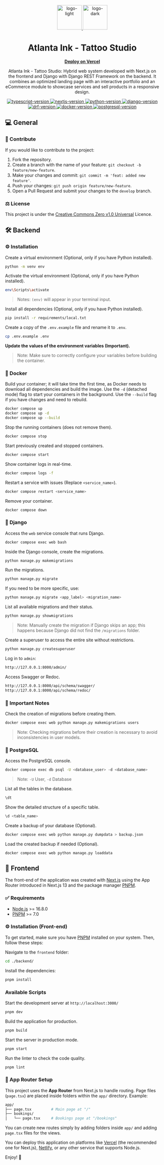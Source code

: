 <div align="center">
  <a href="https://github.com/tyronejosee/project_new_store#gh-light-mode-only" target="_blank">
    <img src="./.github/logo_color.svg" alt="logo-light" width="80">
  </a>
  <a href="https://github.com/tyronejosee/project_new_store#gh-dark-mode-only" target="_blank">
    <img src="./.github/logo_color.svg" alt="logo-dark" width="80">
  </a>
</div>
<div align="center">
  <h1><strong>Atlanta Ink - Tattoo Studio</strong></h1>
  <a href="https://atlanta-ink-studio.vercel.app/"><strong>Deploy on Vercel</strong></a>
</div>
<p align="center">
Atlanta Ink - Tattoo Studio: Hybrid web system developed with Next.js on the frontend and Django with Django REST Framework on the backend. It combines an optimized landing page with an interactive portfolio and an eCommerce module to showcase services and sell products in a responsive design.
<p>

<p align="center">
  <a href="https://www.typescriptlang.org/">
    <img src="https://img.shields.io/badge/typescript-5.6-007ACC" alt="typescript-version">
  </a>
  <a href="https://www.typescriptlang.org/">
    <img src="https://img.shields.io/badge/nextjs-14.2.13-000000" alt="nextjs-version">
  </a>
  <a href="https://www.python.org/">
    <img src="https://img.shields.io/badge/python-3.11.9-3572A5" alt="python-version">
  </a>
  <a href="https://www.djangoproject.com/">
    <img src="https://img.shields.io/badge/django-5.1-092E20" alt="django-version">
  </a>
  <a href="https://www.django-rest-framework.org/">
    <img src="https://img.shields.io/badge/drf-3.15.2-A30000" alt="drf-version">
  </a>
  <a href="https://www.docker.com/">
    <img src="https://img.shields.io/badge/docker-26.0.0-0db7ed" alt="docker-version">
  </a>
    <a href="https://www.postgresql.org/">
    <img src="https://img.shields.io/badge/postgresql-16.4-336791" alt="postgresql-version">
  </a>
</p>

## 💻 General


### 🌱 Contribute

If you would like to contribute to the project:

1. Fork the repository.
2. Create a branch with the name of your feature: `git checkout -b feature/new-feature`.
3. Make your changes and commit: `git commit -m 'feat: added new feature'`.
4. Push your changes: `git push origin feature/new-feature`.
5. Open a Pull Request and submit your changes to the `develop` branch.

### ⚖️ License

This project is under the [Creative Commons Zero v1.0 Universal](https://github.com/tyronejosee/project_atlanta_ink/blob/main/LICENSE) Licence.

## 🛠️ Backend

### ⚙️ Installation

Create a virtual environment (Optional, only if you have Python installed).

```bash
python -m venv env
```

Activate the virtual environment (Optional, only if you have Python installed).

```bash
env\Scripts\activate
```

> Notes: `(env)` will appear in your terminal input.

Install all dependencies (Optional, only if you have Python installed).

```bash
pip install -r requirements/local.txt
```

Create a copy of the `.env.example` file and rename it to `.env`.

```bash
cp .env.example .env
```

**Update the values of the environment variables (Important).**

> Note: Make sure to correctly configure your variables before building the container.

### 🐳 Docker

Build your container; it will take time the first time, as Docker needs to download all dependencies and build the image.
Use the `-d` (detached mode) flag to start your containers in the background.
Use the `--build` flag if you have changes and need to rebuild.

```bash
docker compose up
docker compose up -d
docker compose up --build
```

Stop the running containers (does not remove them).

```bash
docker compose stop
```

Start previously created and stopped containers.

```bash
docker compose start
```

Show container logs in real-time.

```bash
docker compose logs -f
```

Restart a service with issues (Replace `<service_name>`).

```bash
docker compose restart <service_name>
```

Remove your container.

```bash
docker compose down
```

### 🐍 Django

Access the `web` service console that runs Django.

```bash
docker compose exec web bash
```

Inside the Django console, create the migrations.

```bash
python manage.py makemigrations
```

Run the migrations.

```bash
python manage.py migrate
```

If you need to be more specific, use:

```bash
python manage.py migrate <app_label> <migration_name>
```

List all available migrations and their status.

```bash
python manage.py showmigrations
```

> Note: Manually create the migration if Django skips an app; this happens because Django did not find the `/migrations` folder.

Create a superuser to access the entire site without restrictions.

```bash
python manage.py createsuperuser
```

Log in to `admin`:

```bash
http://127.0.0.1:8000/admin/
```

Access Swagger or Redoc.

```bash
http://127.0.0.1:8000/api/schema/swagger/
http://127.0.0.1:8000/api/schema/redoc/
```

### 🚨 Important Notes

Check the creation of migrations before creating them.

```bash
docker compose exec web python manage.py makemigrations users
```

> Note: Checking migrations before their creation is necessary to avoid inconsistencies in user models.

### 🐘 PostgreSQL

Access the PostgreSQL console.

```bash
docker compose exec db psql -U <database_user> -d <database_name>
```

> Note: `-U` User, `-d` Database

List all the tables in the database.

```bash
\dt
```

Show the detailed structure of a specific table.

```bash
\d <table_name>
```

Create a backup of your database (Optional).

```bash
docker compose exec web python manage.py dumpdata > backup.json
```

Load the created backup if needed (Optional).

```bash
docker compose exec web python manage.py loaddata
```

## 🎨 Frontend

The front-end of the application was created with [Next.js](https://nextjs.org/) using the App Router introduced in Next.js 13 and the package manager [PNPM](https://pnpm.io/).

### ✅ Requirements

- [Node.js](https://nodejs.org/) >= 16.8.0
- [PNPM](https://pnpm.io/installation) >= 7.0

### ⚙️ Installation (Front-end)

To get started, make sure you have [PNPM](https://pnpm.io/installation) installed on your system. Then, follow these steps:

Navigate to the `frontend` folder:

```bash
cd ./backend/
```

Install the dependencies:

```bash
pnpm install
```

### Available Scripts

Start the development server at `http://localhost:3000/`

```bash
pnpm dev
```

Build the application for production.

```bash
pnpm build
```

Start the server in production mode.

```bash
pnpm start
```

Run the linter to check the code quality.

```bash
pnpm lint
```

### 📂 App Router Setup

This project uses the **App Router** from Next.js to handle routing. Page files (`page.tsx`) are placed inside folders within the `app/` directory. Example:

```bash
app/
├── page.tsx         # Main page at "/"
├── bookings/
│   └── page.tsx     # Bookings page at "/bookings"
```

You can create new routes simply by adding folders inside `app/` and adding `page.tsx` files for the views.

You can deploy this application on platforms like [Vercel](https://vercel.com/) (the recommended one for Next.js), [Netlify](https://www.netlify.com/), or any other service that supports Node.js.

Enjoy! 🎉
